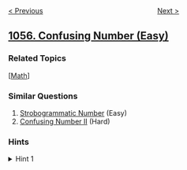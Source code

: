<!--|This file generated by command(leetcode description); DO NOT EDIT.    |-->
<!--+----------------------------------------------------------------------+-->
<!--|@author    openset <openset.wang@gmail.com>                           |-->
<!--|@link      https://github.com/openset                                 |-->
<!--|@home      https://github.com/openset/leetcode                        |-->
<!--+----------------------------------------------------------------------+-->

[< Previous](../shortest-way-to-form-string "Shortest Way to Form String")
　　　　　　　　　　　　　　　　
[Next >](../campus-bikes "Campus Bikes")

## [1056. Confusing Number (Easy)](https://leetcode.com/problems/confusing-number "易混淆数")



### Related Topics
  [[Math](../../tag/math/README.md)]

### Similar Questions
  1. [Strobogrammatic Number](../strobogrammatic-number) (Easy)
  1. [Confusing Number II](../confusing-number-ii) (Hard)

### Hints
<details>
<summary>Hint 1</summary>
Reverse each digit with their corresponding new digit if an invalid digit is found the return -1. After reversing the digits just compare the reversed number with the original number.
</details>
